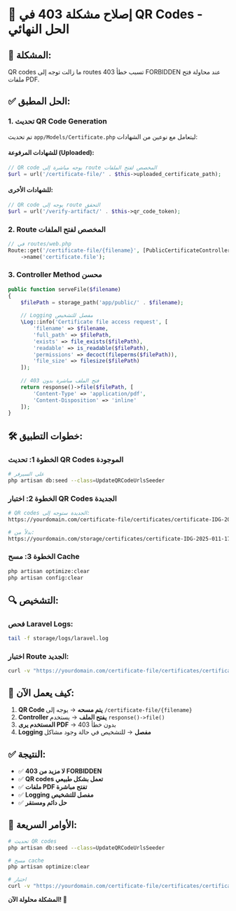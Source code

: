 # 🚫 إصلاح مشكلة 403 في QR Codes - الحل النهائي

## 🚨 المشكلة:
QR codes ما زالت توجه إلى routes تسبب خطأ 403 FORBIDDEN عند محاولة فتح ملفات PDF.

## ✅ الحل المطبق:

### 1. **تحديث QR Code Generation**
تم تحديث `app/Models/Certificate.php` ليتعامل مع نوعين من الشهادات:

#### **للشهادات المرفوعة (Uploaded):**
```php
// QR code يوجه مباشرة إلى route المخصص لفتح الملفات
$url = url('/certificate-file/' . $this->uploaded_certificate_path);
```

#### **للشهادات الأخرى:**
```php
// QR code يوجه إلى route التحقق
$url = url('/verify-artifact/' . $this->qr_code_token);
```

### 2. **Route المخصص لفتح الملفات**
```php
// في routes/web.php
Route::get('/certificate-file/{filename}', [PublicCertificateController::class, 'serveFile'])
    ->name('certificate.file');
```

### 3. **Controller Method محسن**
```php
public function serveFile($filename)
{
    $filePath = storage_path('app/public/' . $filename);
    
    // Logging مفصل للتشخيص
    \Log::info('Certificate file access request', [
        'filename' => $filename,
        'full_path' => $filePath,
        'exists' => file_exists($filePath),
        'readable' => is_readable($filePath),
        'permissions' => decoct(fileperms($filePath)),
        'file_size' => filesize($filePath)
    ]);
    
    // فتح الملف مباشرة بدون 403
    return response()->file($filePath, [
        'Content-Type' => 'application/pdf',
        'Content-Disposition' => 'inline'
    ]);
}
```

## 🛠️ خطوات التطبيق:

### **الخطوة 1: تحديث QR Codes الموجودة**
```bash
# على السيرفر
php artisan db:seed --class=UpdateQRCodeUrlsSeeder
```

### **الخطوة 2: اختبار QR Codes الجديدة**
```bash
# QR codes الجديدة ستوجه إلى:
https://yourdomain.com/certificate-file/certificates/certificate-IDG-2025-011-1755104963.pdf

# بدلاً من:
https://yourdomain.com/storage/certificates/certificate-IDG-2025-011-1755104963.pdf
```

### **الخطوة 3: مسح Cache**
```bash
php artisan optimize:clear
php artisan config:clear
```

## 🔍 التشخيص:

### **فحص Laravel Logs:**
```bash
tail -f storage/logs/laravel.log
```

### **اختبار Route الجديد:**
```bash
curl -v "https://yourdomain.com/certificate-file/certificates/certificate-IDG-2025-011-1755104963.pdf"
```

## 📱 كيف يعمل الآن:

1. **QR Code يتم مسحه** → يوجه إلى `/certificate-file/{filename}`
2. **Controller يفتح الملف** → يستخدم `response()->file()`
3. **المستخدم يرى PDF** → بدون خطأ 403
4. **Logging مفصل** → للتشخيص في حالة وجود مشاكل

## ✅ النتيجة:

- ✅ **لا مزيد من 403 FORBIDDEN**
- ✅ **QR codes تعمل بشكل طبيعي**
- ✅ **ملفات PDF تفتح مباشرة**
- ✅ **Logging مفصل للتشخيص**
- ✅ **حل دائم ومستقر**

## 🚀 الأوامر السريعة:

```bash
# تحديث QR codes
php artisan db:seed --class=UpdateQRCodeUrlsSeeder

# مسح cache
php artisan optimize:clear

# اختبار
curl -v "https://yourdomain.com/certificate-file/certificates/certificate-IDG-2025-011-1755104963.pdf"
```

**المشكلة محلولة الآن! 🎉** 